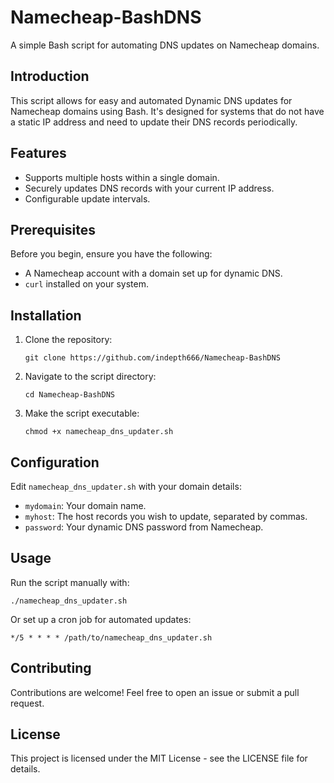 # Namecheap-BashDNS

A simple Bash script for automating DNS updates on Namecheap domains.

## Introduction

This script allows for easy and automated Dynamic DNS updates for Namecheap domains using Bash. It's designed for systems that do not have a static IP address and need to update their DNS records periodically.

## Features

- Supports multiple hosts within a single domain.
- Securely updates DNS records with your current IP address.
- Configurable update intervals.

## Prerequisites

Before you begin, ensure you have the following:
- A Namecheap account with a domain set up for dynamic DNS.
- `curl` installed on your system.

## Installation

1. Clone the repository:
   ```
   git clone https://github.com/indepth666/Namecheap-BashDNS
   ```
2. Navigate to the script directory:
   ```
   cd Namecheap-BashDNS
   ```
3. Make the script executable:
   ```
   chmod +x namecheap_dns_updater.sh
   ```

## Configuration

Edit `namecheap_dns_updater.sh` with your domain details:
- `mydomain`: Your domain name.
- `myhost`: The host records you wish to update, separated by commas.
- `password`: Your dynamic DNS password from Namecheap.

## Usage

Run the script manually with:
```
./namecheap_dns_updater.sh
```

Or set up a cron job for automated updates:
```
*/5 * * * * /path/to/namecheap_dns_updater.sh
```

## Contributing

Contributions are welcome! Feel free to open an issue or submit a pull request.

## License

This project is licensed under the MIT License - see the LICENSE file for details.
